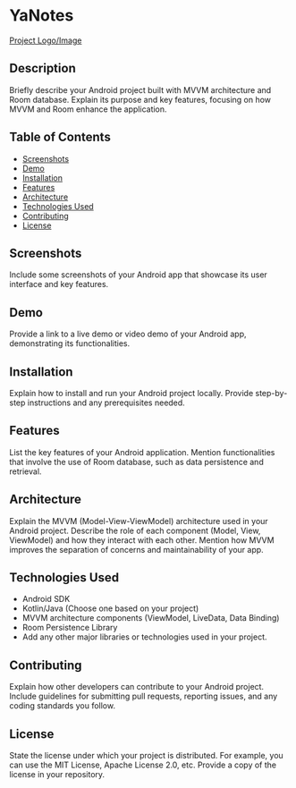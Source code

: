 # YaNotes

[Project Logo/Image](![splash](https://github.com/Yash-chotaliya/YaNotes/assets/96650011/8c024256-dd68-4d13-9ff1-4007f9f5444b))

## Description

Briefly describe your Android project built with MVVM architecture and Room database. Explain its purpose and key features, focusing on how MVVM and Room enhance the application.

## Table of Contents

- [Screenshots](#screenshots)
- [Demo](#demo)
- [Installation](#installation)
- [Features](#features)
- [Architecture](#architecture)
- [Technologies Used](#technologies-used)
- [Contributing](#contributing)
- [License](#license)

## Screenshots

Include some screenshots of your Android app that showcase its user interface and key features.

## Demo

Provide a link to a live demo or video demo of your Android app, demonstrating its functionalities.

## Installation

Explain how to install and run your Android project locally. Provide step-by-step instructions and any prerequisites needed.

## Features

List the key features of your Android application. Mention functionalities that involve the use of Room database, such as data persistence and retrieval.

## Architecture

Explain the MVVM (Model-View-ViewModel) architecture used in your Android project. Describe the role of each component (Model, View, ViewModel) and how they interact with each other. Mention how MVVM improves the separation of concerns and maintainability of your app.

## Technologies Used

- Android SDK
- Kotlin/Java (Choose one based on your project)
- MVVM architecture components (ViewModel, LiveData, Data Binding)
- Room Persistence Library
- Add any other major libraries or technologies used in your project.

## Contributing

Explain how other developers can contribute to your Android project. Include guidelines for submitting pull requests, reporting issues, and any coding standards you follow.

## License

State the license under which your project is distributed. For example, you can use the MIT License, Apache License 2.0, etc. Provide a copy of the license in your repository.

